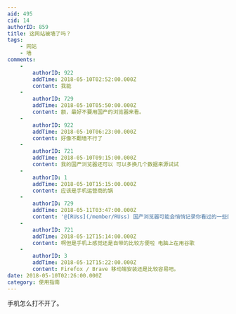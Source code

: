 ```yaml
---
aid: 495
cid: 14
authorID: 859
title: 这网站被墙了吗？
tags:
    - 网站
    - 墙
comments:
    -
        authorID: 922
        addTime: 2018-05-10T02:52:00.000Z
        content: 我能
    -
        authorID: 729
        addTime: 2018-05-10T05:50:00.000Z
        content: 额，最好不要用国产的浏览器来看。
    -
        authorID: 922
        addTime: 2018-05-10T06:23:00.000Z
        content: 好像不翻墙不行了
    -
        authorID: 721
        addTime: 2018-05-10T09:15:00.000Z
        content: 我的国产浏览器还可以 可以多换几个数据来源试试
    -
        authorID: 1
        addTime: 2018-05-10T15:15:00.000Z
        content: 应该是手机运营商的锅
    -
        authorID: 729
        addTime: 2018-05-11T03:47:00.000Z
        content: '@[RUss](/member/RUss) 国产浏览器可能会悄悄记录你看过的一些网址和网站的敏感字哦……'
    -
        authorID: 721
        addTime: 2018-05-12T15:14:00.000Z
        content: 啊但是手机上感觉还是自带的比较方便啦 电脑上在用谷歌
    -
        authorID: 3
        addTime: 2018-05-12T15:22:00.000Z
        content: Firefox / Brave 移动端安装还是比较容易吧。
date: 2018-05-10T02:26:00.000Z
category: 使用指南
---
```


手机怎么打不开了。
